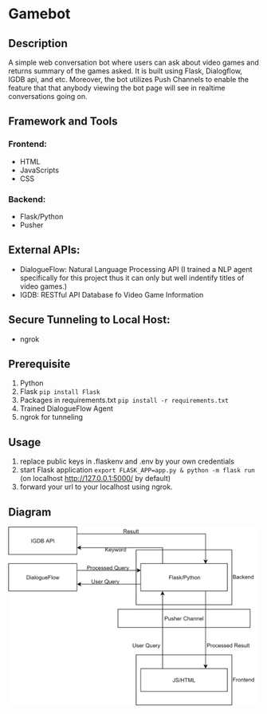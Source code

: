 # Gamebot

## Description
A simple web conversation bot where users can ask about video games and returns summary of the games asked. It is built using Flask, Dialogflow, IGDB api, and etc.
Moreover, the bot utilizes Push Channels to enable the feature that that anybody viewing the bot page will see in realtime conversations going on. 

## Framework and Tools
### Frontend:
* HTML
* JavaScripts
* CSS

### Backend:
* Flask/Python
* Pusher


## External APIs:
* DialogueFlow: Natural Language Processing API (I trained a NLP agent specifically for this project thus it can only but well indentify titles of video games.)
* IGDB: RESTful API Database fo Video Game Information 


## Secure Tunneling to Local Host: 
* ngrok

## Prerequisite
1. Python
2. Flask
`pip install Flask`
3. Packages in requirements.txt
`pip install -r requirements.txt`
4. Trained DialogueFlow Agent
5. ngrok for tunneling

## Usage
1. replace public keys in .flaskenv and .env by your own credentials
2. start Flask application `export FLASK_APP=app.py & python -m flask run` (on localhost http://127.0.0.1:5000/ by default)
3. forward your url to your localhost using ngrok.

## Diagram
![arch](https://github.com/zuozhiyang/GameBot/blob/master/Architecture.png)
